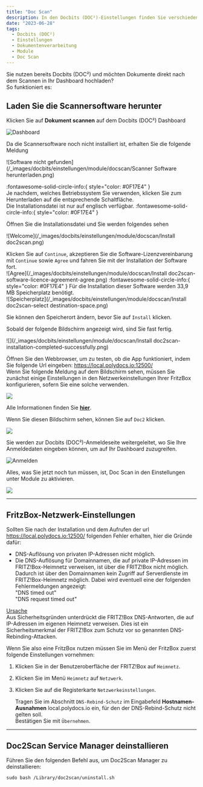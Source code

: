 ```yaml
---
title: "Doc Scan"
description: In den Docbits (DOC²)-Einstellungen finden Sie verschiedene Module, die wichtig sind, wenn Sie mit dem PO-Matching arbeiten, Genehmigungsprozesse nutzen und Ihre Dokumententypen individuell anpassen möchten. 
date: "2023-06-28"
tags:
  - Docbits (DOC²)
  - Einstellungen
  - Dokumentenverarbeitung
  - Module
  - Doc Scan
---
```


Sie nutzen bereits Docbits (DOC²) und möchten Dokumente direkt nach dem Scannen in Ihr Dashboard hochladen?<br> So funktioniert es:

## Laden Sie die Scannersoftware herunter

Klicken Sie auf **Dokument scannen** auf dem Docbits (DOC²) Dashboard

![Dashboard](/_images/docbits/einstellungen/module/docscan/Dashboard-Dokument-scannen.png)

Da die Scannersoftware noch nicht installiert ist, erhalten Sie die folgende Meldung

![Software nicht gefunden](/_images/docbits/einstellungen/module/docscan/Scanner Software herunterladen.png)

:fontawesome-solid-circle-info:{ style="color: #0F17E4" } <br>
Je nachdem, welches Betriebssystem Sie verwenden, klicken Sie zum Herunterladen auf die entsprechende Schaltfläche. <br> Die Installationsdatei ist nur auf englisch verfügbar.
:fontawesome-solid-circle-info:{ style="color: #0F17E4" }


Öffnen Sie die Installationsdatei und Sie werden folgendes sehen

![Welcome](/_images/docbits/einstellungen/module/docscan/Install doc2scan.png)

Klicken Sie auf `Continue`, akzeptieren Sie die Software-Lizenzvereinbarung mit `Continue` sowie `Agree` und fahren Sie mit der Installation der Software fort.<br> 
![Agree](/_images/docbits/einstellungen/module/docscan/Install doc2scan-software-licence-agreement-agree.png)
:fontawesome-solid-circle-info:{ style="color: #0F17E4" } Für die Installation dieser Software werden 33,9 MB Speicherplatz benötigt.<br> 
![Speicherplatz](/_images/docbits/einstellungen/module/docscan/Install doc2scan-select destination-space.png)

Sie können den Speicherort ändern, bevor Sie auf `Install` klicken.

Sobald der folgende Bildschirm angezeigt wird, sind Sie fast fertig.

![](/_images/docbits/einstellungen/module/docscan/Install doc2scan-installation-completed-successfully.png)

Öffnen Sie den Webbrowser, um zu testen, ob die App funktioniert, indem Sie folgende Url eingeben: <https://local.polydocs.io:12500/> <br>
Wenn Sie folgende Meldung auf dem Bildschirm sehen, müssen Sie zunächst einige Einstellungen in den Netzwerkeinstellungen Ihrer FritzBox konfigurieren, sofern Sie eine solche verwenden.

![](/_images/docbits/einstellungen/module/docscan/browser_FritzBox.png)

Alle Informationen finden Sie **[hier](/docbits/settings/modules/doc-scan/#fritzbox-netzwerk-einstellungen)**.

Wenn Sie diesen Bildschirm sehen, können Sie auf `Doc2` klicken.

![](/_images/docbits/einstellungen/module/docscan/browser_bereit-fuer-doc2scan.png)

Sie werden zur Docbits (DOC²)-Anmeldeseite weitergeleitet, wo Sie Ihre Anmeldedaten eingeben können, um auf Ihr Dashboard zuzugreifen.

![Anmelden](/_images/docbits/einstellungen/module/docscan/docbits-doc2-anmeldeseite-browser.png)

Alles, was Sie jetzt noch tun müssen, ist, Doc Scan in den Einstellungen unter Module zu aktivieren.

![](/_images/docbits/einstellungen/module/docscan/docbits-doc2-einstellungen-module-docscan.png)

---

## FritzBox-Netzwerk-Einstellungen

Sollten Sie nach der Installation und dem Aufrufen der url https://local.polydocs.io:12500/ folgenden Fehler erhalten, hier die Gründe dafür:<br>
* DNS-Auflösung von privaten IP-Adressen nicht möglich.<br>
* Die DNS-Auflösung für Domainnamen, die auf private IP-Adressen im FRITZ!Box-Heimnetz verweisen, ist über die FRITZ!Box nicht möglich. Dadurch ist über den Domainnamen kein Zugriff auf Serverdienste im FRITZ!Box-Heimnetz möglich. Dabei wird eventuell eine der folgenden Fehlermeldungen angezeigt:<br>
"DNS timed out"<br>
"DNS request timed out"

<ins>Ursache</ins><br>
Aus Sicherheitsgründen unterdrückt die FRITZ!Box DNS-Antworten, die auf IP-Adressen im eigenen Heimnetz verweisen. Dies ist ein Sicherheitsmerkmal der FRITZ!Box zum Schutz vor so genannten DNS-Rebinding-Attacken.

Wenn Sie also eine FritzBox nutzen müssen Sie im Menü der FritzBox zuerst folgende Einstellungen vornehmen:

1. Klicken Sie in der Benutzeroberfläche der FRITZ!Box auf `Heimnetz`.

2. Klicken Sie im Menü `Heimnetz` auf `Netzwerk`.

3. Klicken Sie auf die Registerkarte `Netzwerkeinstellungen`.

    Tragen Sie im Abschnitt `DNS-Rebind-Schutz` im Eingabefeld **Hostnamen-Ausnahmen** local.polydocs.io ein, für den der DNS-Rebind-Schutz nicht gelten soll.<br> 
    Bestätigen Sie mit `Übernehmen`.
---

## Doc2Scan Service Manager deinstallieren
Führen Sie den folgenden Befehl aus, um Doc2Scan Manager zu deinstallieren:
```command
sudo bash /Library/doc2scan/uninstall.sh
```
